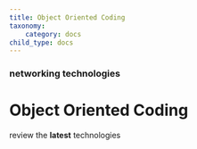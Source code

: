 ```yaml
---
title: Object Oriented Coding
taxonomy:
    category: docs
child_type: docs
---
```


### networking technologies

# Object Oriented Coding

review the **latest** technologies
